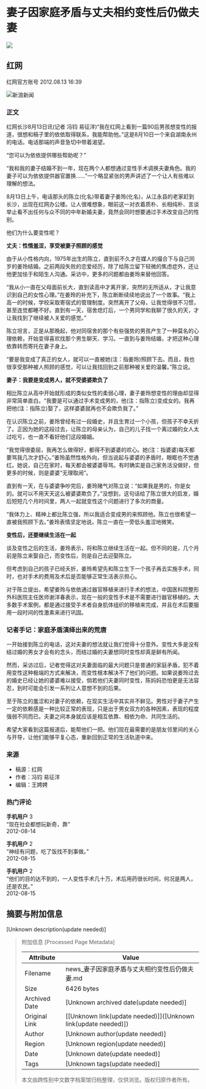 # 妻子因家庭矛盾与丈夫相约变性后仍做夫妻

![](//n.sinaimg.cn/sinakd10200/360/w180h180/20221208/6996-f61d7d9fa1e0defff9079fb329bbe345.jpg)

## 红网

红网官方账号 2012.08.13 16:39

![新浪新闻](https://n.sinaimg.cn/default/80905340/20200331/sinalogo.png)

### 正文

红网长沙8月13日讯(记者 冯钧 易征洋)“我在红网上看到一篇90后男孩想变性的报道，很想和稿子里的依依取得联系，我能帮助他。”这是8月10日一个来自湖南永州的电话。电话那端的声音急切中带着渴望。

“您可以为依依提供哪些帮助呢？”

“我和我的妻子结婚不到一年，现在两个人都想通过变性手术调换夫妻角色。我的妻子可以为依依提供器官置换……”一个略显紧张的男声讲述了一个让人有些难以理解的想法。

8月13日上午，电话那头的陈立(化名)带着妻子姜玲(化名)，从江永县的老家赶到长沙，出现在红网办公楼。让人很难想象，眼前这一对衣着质朴、长相纯朴、言谈举止看不出任何与众不同的中年新婚夫妻，竟然会同时想要通过手术改变自己的性别。

他们为什么要变性呢？

**丈夫：性情羞涩，享受被妻子照顾的感觉**

由于从小性格内向，1975年出生的陈立，直到前不久才在媒人的撮合下与自己同岁的姜玲结婚。之前两段失败的恋爱经历，除了给陈立留下轻微的焦虑症外，还让他更加怯于和陌生人沟通。采访中，更多的问题都由姜玲来替他回答。

“我从小一直在父母面前长大，直到读高中才离开家，突然的无所适从，才让我意识到自己的女性心理。”在姜玲的补充下，陈立断断续续地说出了一个故事。“我上高一的时候，学校采取寄宿式的管理制度。突然离开了父母，让我觉得很不习惯，甚至连觉都睡不好。直到有一天，宿舍熄灯后，一个男同学和我聊了很久的天，才让我找到了继续被人关爱的感觉。”

陈立坦言，正是从那晚起，他对同宿舍的那个有些强势的男孩产生了一种莫名的心理依赖，开始变得喜欢找那个男生聊天、学习。一直到与姜玲结婚，才把这种心理依靠转而寄托在妻子身上。

“要是我变成了真正的女人，就可以一直被她(注：指姜玲)照顾下去。而且，我也很享受那种被人照顾的感觉，可以让我找回到之前那种被关爱的温馨。”陈立说。

**妻子：我要是变成男人，就不受婆婆欺负了**

相比陈立从高中开始就形成的类似女性的柔弱心理，妻子姜玲想变性的理由却显得非常简单直白。“我要是可以通过手术变成男的，他(注：指陈立)变成女的。我再把他(注：指陈立)娶了，这样婆婆就再也不会欺负我了。”

在认识陈立之前，姜玲曾经有过一段婚史，并且生育过一个小孩，但孩子不幸夭折了。正因为她的这段过去，让陈立的母亲认为，自己的儿子找一个离过婚的女人太过吃亏，也一直不看好他们这段婚姻。

“我觉得很委屈，我再怎么做得好，都得不到婆婆的欢心。她(注：指婆婆)每天都要骂我几次才舒心。”姜玲虽然性格外向，但当说起与婆婆的矛盾时，眼眶也不觉通红。她说，自己在家时，每天都会被婆婆辱骂。有时确实是自己家务活没做好，但更多的时候，则是婆婆“无理取闹”。

直到有一天，在与婆婆争吵完后，姜玲赌气对陈立说：“如果我是男的，你是女的。就可以不用天天这么被婆婆欺负了。”没想到，这句话给了陈立很大的启发，婚后短短几个月时间里，两人一起就变性这个问题进行了多次的商量。

“我体力上、精神上都比陈立强，所以我适合变成男的来照顾他。陈立也很希望一直被我照顾下去。”姜玲表情坚定地说。陈立一直在一旁低头羞涩地微笑。

**变性后，还要继续生活在一起**

谈及变性之后的生活，姜玲表示，将和陈立继续生活在一起。但不同的是，几个月前是陈立来娶自己，而变性后，则是自己去迎娶陈立。

但考虑到自己的孩子已经夭折，姜玲希望先和陈立生下一个孩子再去实施手术，同时，也对手术的费用及术后是否能够正常生活表示担心。

对于陈立提出，希望姜玲与依依通过器官移植来进行手术的想法，中国医科院整形外科医院主任医师谢洋春表示，现在一般的变性手术是不需要进行器官移植的。大多数手术案例，都是通过接受手术者自身肌体组织的移植来完成，并且在术后要服用一段时间的性激素来进行巩固。

### 记者手记：家庭矛盾演绎出来的荒唐

一开始接到陈立的电话，这对夫妻的想法就让我们觉得十分意外。变性大多是没有结过婚的男女才会有的念头，而结过婚的夫妻想同时变性却真是鲜有所闻。

然而，采访过后，记者觉得这对夫妻面临的最大问题只是普通的家庭矛盾，犯不着用变性这种极端的方式来解决，而变性根本解决不了他们的问题。如果说姜玲过去的婚史已经让她的婆婆难以接受，倘若他们夫妻同时变性，陈妈妈恐怕更是无法容忍，到时可能会引发一系列让人意想不到的后果。

至于陈立的羞涩和对妻子的依赖，在现实生活中其实并不鲜见。男性对于妻子产生一定的依赖感是一种比较正常的表现，只是出于男女双方的各种因素，表现的程度强弱不同而已。夫妻之间本身就应该是相互依靠、相依为命、共同生活的。

希望大家看到这篇报道后，能帮他们一把。他们现在最需要的是朋友邻里间的关心与开导，让他们能够平复心态，重新回到正常的生活轨道中来。

### 来源

* 稿源：红网
* 作者：冯钧 易征洋
* 编辑：王娉娉

### 热门评论

**手机用户** 3  
“现在社会都想玩新奇，靠”  
2012-08-14

**手机用户** 2  
“神经有问题，吃了饭找不到事做。”  
2012-08-15

**手机用户** 2  
“他们的目的达不到的，一人变性手术几十万，术后用药很长时间，何况是两人，还是农民。”  
2012-08-15

## 摘要与附加信息

<!-- tcd_abstract -->
[Unknown description(update needed)]
<!-- tcd_abstract_end -->

> 附加信息 [Processed Page Metadata]
>
> | Attribute       | Value                                  |
> |-----------------|----------------------------------------|
> | Filename        | news_妻子因家庭矛盾与丈夫相约变性后仍做夫妻.md                             |
> | Size            | 6426 bytes                           |
> | Archived Date   | [Unknown archived date(update needed)]                             |
> | Original Link   | [[Unknown link(update needed)]]([Unknown link(update needed)])                       |
> | Author          | [Unknown author(update needed)]                               |
> | Region          | [Unknown region(update needed)]                               |
> | Date            | [Unknown date(update needed)]                                 |
> | Tags            | [Unknown tags(update needed)]                                 |
>
> 本文由跨性别中文数字档案馆归档整理，仅供浏览。版权归原作者所有。
>